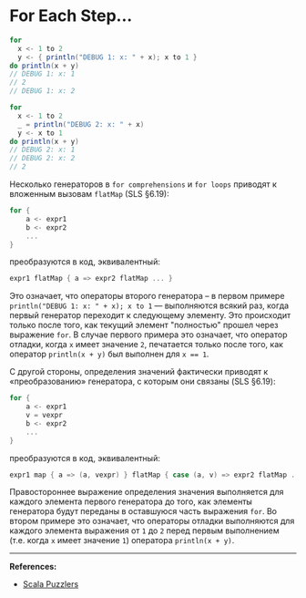 # For Each Step...

```scala
for
  x <- 1 to 2
  y <- { println("DEBUG 1: x: " + x); x to 1 }
do println(x + y)
// DEBUG 1: x: 1
// 2
// DEBUG 1: x: 2

for
  x <- 1 to 2
  _ = println("DEBUG 2: x: " + x)
  y <- x to 1
do println(x + y)
// DEBUG 2: x: 1
// DEBUG 2: x: 2
// 2
```

Несколько генераторов в `for comprehensions` и `for loops` приводят к вложенным вызовам `flatMap` (SLS §6.19): 

```scala
for {
    a <- expr1
    b <- expr2
    ...
}
``` 

преобразуются в код, эквивалентный: 

```scala
expr1 flatMap { a => expr2 flatMap ... }
``` 

Это означает, что операторы второго генератора – в первом примере `println("DEBUG 1: x: " + x); x to 1` — 
выполняются всякий раз, когда первый генератор переходит к следующему элементу. 
Это происходит только после того, как текущий элемент "полностью" прошел через выражение `for`. 
В случае первого примера это означает, что оператор отладки, когда `x` имеет значение `2`, 
печатается только после того, как оператор `println(x + y)` был выполнен для `x == 1`. 

С другой стороны, определения значений фактически приводят к «преобразованию» генератора, 
с которым они связаны (SLS §6.19): 

```scala
for {
    a <- expr1
    v = vexpr
    b <- expr2
    ...
}
```

преобразуются в код, эквивалентный: 

```scala
expr1 map { a => (a, vexpr) } flatMap { case (a, v) => expr2 flatMap ... }
```

Правостороннее выражение определения значения выполняется для каждого элемента первого генератора до того, 
как элементы генератора будут переданы в оставшуюся часть выражения `for`. 
Во втором примере это означает, что операторы отладки выполняются для каждого элемента выражения 
от `1` до `2` перед первым выполнением (т.е. когда `x` имеет значение `1`) оператора `println(x + y)`.


---

**References:**
- [Scala Puzzlers](https://scalapuzzlers.com/index.html#pzzlr-068)

